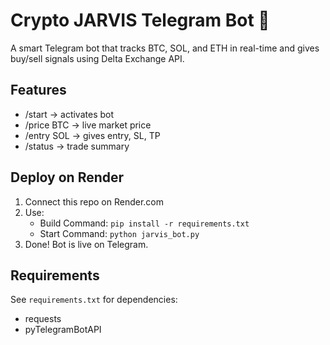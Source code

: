 # Crypto JARVIS Telegram Bot 🤖

A smart Telegram bot that tracks BTC, SOL, and ETH in real-time and gives buy/sell signals using Delta Exchange API.

## Features
- /start → activates bot
- /price BTC → live market price
- /entry SOL → gives entry, SL, TP
- /status → trade summary

## Deploy on Render
1. Connect this repo on Render.com
2. Use:
   - Build Command: `pip install -r requirements.txt`
   - Start Command: `python jarvis_bot.py`
3. Done! Bot is live on Telegram.

## Requirements
See `requirements.txt` for dependencies:
- requests
- pyTelegramBotAPI
